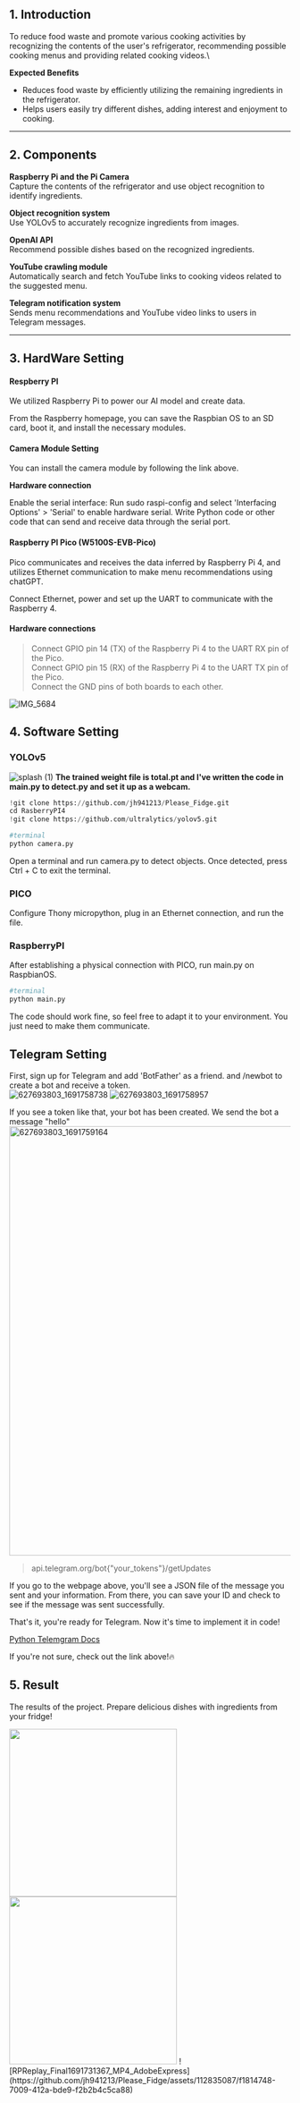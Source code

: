 ## 1. Introduction  
To reduce food waste and promote various cooking activities by recognizing the contents of the user's refrigerator, recommending possible cooking menus and providing related cooking videos.\

**Expected Benefits**  
- Reduces food waste by efficiently utilizing the remaining ingredients in the refrigerator.
- Helps users easily try different dishes, adding interest and enjoyment to cooking.

---

## 2. Components  
**Raspberry Pi and the Pi Camera**    
Capture the contents of the refrigerator and use object recognition to identify ingredients.  

**Object recognition system**  
Use YOLOv5 to accurately recognize ingredients from images.  

**OpenAI API**   
Recommend possible dishes based on the recognized ingredients.  

**YouTube crawling module**  
Automatically search and fetch YouTube links to cooking videos related to the suggested menu.  

**Telegram notification system**  
Sends menu recommendations and YouTube video links to users in Telegram messages.  

---

## **3. HardWare Setting**

#### Respberry PI 

We utilized Raspberry Pi to power our AI model and create data.  

From the Raspberry homepage, you can save the Raspbian OS to an SD card, boot it, and install the necessary modules.  

#### Camera Module Setting  

You can install the camera module by following the link above.  

**Hardware connection**  

Enable the serial interface: Run sudo raspi-config and select 'Interfacing Options' > 'Serial' to enable hardware serial. 
Write Python code or other code that can send and receive data through the serial port.    


#### Raspberry PI Pico (W5100S-EVB-Pico)  


Pico communicates and receives the data inferred by Raspberry Pi 4, and utilizes Ethernet communication to make menu recommendations using chatGPT.  

Connect Ethernet, power and set up the UART to communicate with the Raspberry 4.  

 

#### Hardware connections  

> Connect GPIO pin 14 (TX) of the Raspberry Pi 4 to the UART RX pin of the Pico.  
> Connect GPIO pin 15 (RX) of the Raspberry Pi 4 to the UART TX pin of the Pico.  
> Connect the GND pins of both boards to each other.


![IMG_5684](https://github.com/jh941213/Please_Fidge/assets/112835087/32ccc049-8ac5-4dee-af10-b46ad5c551d8)

## **4. Software Setting**
  
### YOLOv5  
![splash (1)](https://github.com/jh941213/Please_Fidge/assets/112835087/7c2910a7-38ec-4fe8-bcc9-8b1586c422fd)
**The trained weight file is total.pt and I've written the code in main.py to detect.py and set it up as a webcam.**  

```python
!git clone https://github.com/jh941213/Please_Fidge.git
cd RasberryPI4
!git clone https://github.com/ultralytics/yolov5.git
```
```python
#terminal
python camera.py
```
Open a terminal and run camera.py to detect objects. Once detected, press Ctrl + C to exit the terminal.


### PICO
Configure Thony micropython, plug in an Ethernet connection, and run the file.

### RaspberryPI
After establishing a physical connection with PICO, run main.py on RaspbianOS.  

```python
#terminal
python main.py
```

The code should work fine, so feel free to adapt it to your environment. You just need to make them communicate.  

## **Telegram Setting**
First, sign up for Telegram and add 'BotFather' as a friend. and /newbot to create a bot and receive a token.  
![627693803_1691758738](https://github.com/jh941213/Please_Fidge/assets/112835087/6559f339-4e1b-4483-872b-d5c5712378bd)
![627693803_1691758957](https://github.com/jh941213/Please_Fidge/assets/112835087/3af30342-af90-4eb8-9227-11cb2ac3cf26)

If you see a token like that, your bot has been created. We send the bot a message "hello"
<img width="768" alt="627693803_1691759164" src="https://github.com/jh941213/Please_Fidge/assets/112835087/a69bb6ae-4733-4e7b-bda4-47559d7390b2">
> api.telegram.org/bot{"your_tokens"}/getUpdates

If you go to the webpage above, you'll see a JSON file of the message you sent and your information. From there, you can save your ID and check to see if the message was sent successfully.  

That's it, you're ready for Telegram. Now it's time to implement it in code!  

[Python Telemgram Docs](https://docs.python-telegram-bot.org/en/stable/index.html)  

If you're not sure, check out the link above!🔥  

## **5. Result**
The results of the project. Prepare delicious dishes with ingredients from your fridge!

<img src="https://github.com/jh941213/Please_Fidge/assets/112835087/3cfe625e-ef46-4538-bcb1-d52355038684" width="300">
<img src="https://github.com/jh941213/Please_Fidge/assets/112835087/0028767b-6a96-4c81-abf7-c4a195cbcf5f" width="300">
![RPReplay_Final1691731367_MP4_AdobeExpress](https://github.com/jh941213/Please_Fidge/assets/112835087/f1814748-7009-412a-bde9-f2b2b4c5ca88)

